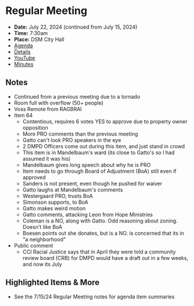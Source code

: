 # Regular Meeting

- **Date:** July 22, 2024 (continued from July 15, 2024)
- **Time:** 7:30am
- **Place:** DSM City Hall
- [Agenda](https://councildocs.dsm.city/agendas/ag20240722.pdf)
- [Details](https://www.dsm.city/citycouncil_detail_T60_R2895.php)
- [YouTube](https://youtube.com/live/UDwpcFhYyrM)
- [Minutes](https://councildocs.dsm.city/minutes/as20240722.pdf)

## Notes

- Continued from a previous meeting due to a tornado
- Room full with overflow (50+ people)
- Voss Remote from RAGBRAI
- Item 64
    - Contentious, requires 6 votes YES to approve due to property owner opposition
    - More PRO comments than the previous meeting
    - Gatto can't look PRO speakers in the eye
    - 2 DMPD Officers come out during this item, and just stand in crowd
    - This item is in Mandelbaum's ward (its close to Gatto's so I had assumed it was his)
    - Mandelbaum gives long speech about why he is PRO
    - Item needs to go through Board of Adjustment (BoA) still even if approved
    - Sanders is not present, even though he pushed for waiver
    - Gatto laughs at Mandelbaum's comments
    - Westergaard PRO, trusts BoA
    - Simonson supports, to BoA
    - Gatto makes weird motion
    - Gatto comments, attacking Leon from Hope Ministries
    - Coleman is a NO, along with Gatto. Odd reasoning about zoning. Doesn't like BoA
    - Boesen points out she donates, but is a NO. is concerned that its in "a neighborhood"
- Public comment
    - CCI Racial Justice says that in April they were told a community review board (CRB) for DMPD would have a draft out in a few weeks, and now its July

## Highlighted Items & More

- See the 7/15/24 Regular Meeting notes for agenda item summaries
